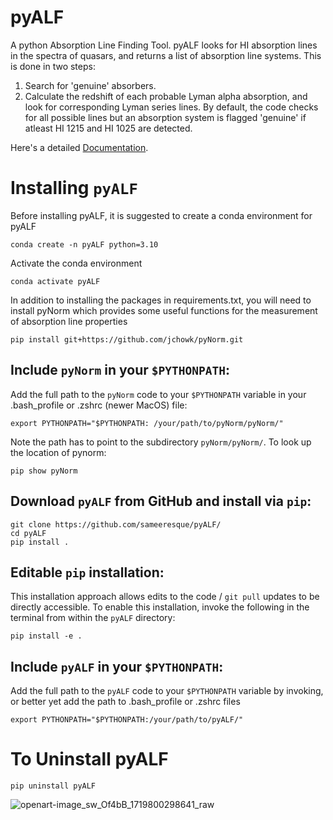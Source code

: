 # pyALF
A python Absorption Line Finding Tool. pyALF looks for HI absorption lines in the spectra of quasars, and returns a list of absorption line systems. This is done in two steps:

1. Search for 'genuine' absorbers.
2. Calculate the redshift of each probable Lyman alpha absorption, and look for corresponding Lyman series lines. By default, the code checks for all possible lines but an absorption system is flagged 'genuine' if atleast HI 1215 and HI 1025 are detected.

Here's a detailed <a href="https://github.com/sameeresque/pyALF/blob/main/docs/_build/html/index.html" title="Documentation">Documentation</a>.

# Installing `pyALF`

Before installing pyALF, it is suggested to create a conda environment for pyALF
```
conda create -n pyALF python=3.10
```
Activate the conda environment
```
conda activate pyALF
```
In addition to installing the packages in requirements.txt, you will need to install pyNorm which provides some useful functions for the measurement of absorption line properties 
```
pip install git+https://github.com/jchowk/pyNorm.git
```
## **Include `pyNorm` in your `$PYTHONPATH`:**

Add the full path to the `pyNorm` code to your `$PYTHONPATH` variable in your .bash_profile or .zshrc (newer MacOS) file:

```
export PYTHONPATH="$PYTHONPATH: /your/path/to/pyNorm/pyNorm/"
```

Note the path has to point to the subdirectory `pyNorm/pyNorm/`. 
To look up the location of pynorm:

```
pip show pyNorm
```

## **Download `pyALF` from GitHub and install via `pip`:**

```
git clone https://github.com/sameeresque/pyALF/
cd pyALF
pip install .
```

## **Editable `pip` installation:**

This installation approach allows edits to the code / `git pull` updates to be directly accessible. To enable this installation, invoke the following in the terminal from within the `pyALF` directory:
```
pip install -e .
```

## **Include `pyALF` in your `$PYTHONPATH`:**

Add the full path to the `pyALF` code to your `$PYTHONPATH` variable by invoking, or better yet add the path to .bash_profile or .zshrc files

```
export PYTHONPATH="$PYTHONPATH:/your/path/to/pyALF/"
```

# **To Uninstall pyALF**

```
pip uninstall pyALF
```

![openart-image_sw_Of4bB_1719800298641_raw](https://github.com/sameeresque/pyALF/assets/16863470/34cfa66d-bcb2-4582-b177-bca7de52c2ba)
